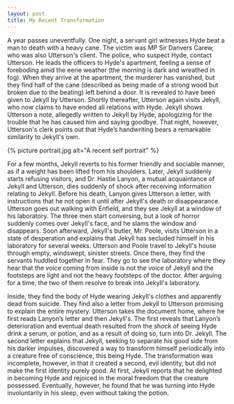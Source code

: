 ```yaml
---
layout: post
title: My Recent Transformation
---
```


A year passes uneventfully. One night, a servant girl witnesses Hyde beat a man to death with a heavy cane. The victim was MP Sir Danvers Carew, who was also Utterson's client. The police, who suspect Hyde, contact Utterson. He leads the officers to Hyde's apartment, feeling a sense of foreboding amid the eerie weather (the morning is dark and wreathed in fog). When they arrive at the apartment, the murderer has vanished, but they find half of the cane (described as being made of a strong wood but broken due to the beating) left behind a door. It is revealed to have been given to Jekyll by Utterson. Shortly thereafter, Utterson again visits Jekyll, who now claims to have ended all relations with Hyde. Jekyll shows Utterson a note, allegedly written to Jekyll by Hyde, apologizing for the trouble that he has caused him and saying goodbye. That night, however, Utterson's clerk points out that Hyde’s handwriting bears a remarkable similarity to Jekyll's own.

{% picture portrait.jpg alt="A recent self portrait" %}

For a few months, Jekyll reverts to his former friendly and sociable manner, as if a weight has been lifted from his shoulders. Later, Jekyll suddenly starts refusing visitors, and Dr. Hastie Lanyon, a mutual acquaintance of Jekyll and Utterson, dies suddenly of shock after receiving information relating to Jekyll. Before his death, Lanyon gives Utterson a letter, with instructions that he not open it until after Jekyll's death or disappearance. Utterson goes out walking with Enfield, and they see Jekyll at a window of his laboratory. The three men start conversing, but a look of horror suddenly comes over Jekyll's face, and he slams the window and disappears. Soon afterward, Jekyll's butler, Mr. Poole, visits Utterson in a state of desperation and explains that Jekyll has secluded himself in his laboratory for several weeks. Utterson and Poole travel to Jekyll's house through empty, windswept, sinister streets. Once there, they find the servants huddled together in fear. They go to see the laboratory where they hear that the voice coming from inside is not the voice of Jekyll and the footsteps are light and not the heavy footsteps of the doctor. After arguing for a time, the two of them resolve to break into Jekyll's laboratory.

Inside, they find the body of Hyde wearing Jekyll's clothes and apparently dead from suicide. They find also a letter from Jekyll to Utterson promising to explain the entire mystery. Utterson takes the document home, where he first reads Lanyon’s letter and then Jekyll's. The first reveals that Lanyon’s deterioration and eventual death resulted from the shock of seeing Hyde drink a serum, or potion, and as a result of doing so, turn into Dr. Jekyll. The second letter explains that Jekyll, seeking to separate his good side from his darker impulses, discovered a way to transform himself periodically into a creature free of conscience, this being Hyde. The transformation was incomplete, however, in that it created a second, evil identity, but did not make the first identity purely good. At first, Jekyll reports that he delighted in becoming Hyde and rejoiced in the moral freedom that the creature possessed. Eventually, however, he found that he was turning into Hyde involuntarily in his sleep, even without taking the potion.